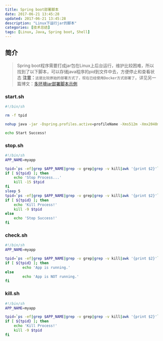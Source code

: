```yaml
---
title: Spring boot部署脚本
date: 2017-06-21 13:45:28
updated: 2017-06-21 13:45:28
description: "Linux下运行jar的脚本"
categories: [技术总结]
tags: [Linux, Java, Spring boot, Shell]
---
```

## 简介
> Spring boot程序需要打成jar包在Linux上后台运行，维护比较困难，所以找到了以下脚本，可以存储java程序的pid到文件中去，方便停止和查看状态
> **注意：**`这是比较原始的部署方式了，现在已经使用Docker方式部署了`，详见另一篇博文：[多环境jar部署脚本示例](/2018/03/26/shell-scripts)

### start.sh
```bash
#!/bin/sh

rm -f tpid

nohup java -jar -Dspring.profiles.active=profileName -Xms512m -Xmx2048m myapp.jar --spring.config.location=application.yml > /dev/null 2>&1 &echo $! > tpid

echo Start Success!
```

### stop.sh
```bash
#!/bin/sh
APP_NAME=myapp

tpid=`ps -ef|grep $APP_NAME|grep -v grep|grep -v kill|awk '{print $2}'`
if [ ${tpid} ]; then
    echo 'Stop Process...'
    kill -15 $tpid
fi
sleep 5
tpid=`ps -ef|grep $APP_NAME|grep -v grep|grep -v kill|awk '{print $2}'`
if [ ${tpid} ]; then
    echo 'Kill Process!'
    kill -9 $tpid
else
    echo 'Stop Success!'
fi
```

### check.sh
```bash
#!/bin/sh
APP_NAME=myapp

tpid=`ps -ef|grep $APP_NAME|grep -v grep|grep -v kill|awk '{print $2}'`
if [ ${tpid} ]; then
        echo 'App is running.'
else
        echo 'App is NOT running.'
fi
```

### kill.sh
```bash
#!/bin/sh
APP_NAME=myapp

tpid=`ps -ef|grep $APP_NAME|grep -v grep|grep -v kill|awk '{print $2}'`
if [ ${tpid} ]; then
    echo 'Kill Process!'
    kill -9 $tpid
fi
```